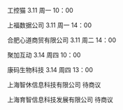 <p>工控猫 3.11 周一 10：00</p>
<p>上福数据公司 3.11 周一 14：00</p>
<p>合肥心道商贸有限公司 3.11 周二 14：00</p>
<p>聚加互动 3.14 周四 10：00</p>
<p>康码生物科技 3.14 周四 13：00</p>
<p>上海智休信息科技有限公司 待商议</p>
<p>上海育智信息科技发展有限公司 待商议</p>

